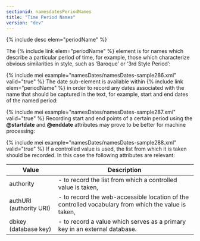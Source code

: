 ```yaml
---
sectionid: namesdatesPeriodNames
title: "Time Period Names"
version: "dev"
---
```




{% include desc elem="periodName" %}




The {% include link elem="periodName" %} element is for names which describe a particular
period of time, for example, those which characterize obvious similarities in style,
such as
‘Baroque’ or ‘3rd Style Period’:

{% include mei example="namesDates/namesDates-sample286.xml" valid="true" %}
The date sub-element is available within {% include link elem="periodName" %} in order to
record any dates associated with the name that should be captured in the text, for
example,
start and end dates of the named period:

{% include mei example="namesDates/namesDates-sample287.xml" valid="true" %}
Recording start and end points of a certain period using the **@startdate** and
**@enddate** attributes may prove to be better for machine processing:

{% include mei example="namesDates/namesDates-sample288.xml" valid="true" %}
If a controlled value is used, the list from which it is taken should be recorded.
In this
case the following attributes are relevant:

<table class="table table-striped">
   <thead>
      <tr>
         <th>Value</th>
         <th>Description</th>
      </tr>
   </thead>
   <tbody>
      <tr>
         <td><span class="att">authority</span></td>
         <td> - to record the list from which a controlled value is taken,</td>
      </tr>
      <tr>
         <td><span class="att">authURI</span> (authority URI)
         </td>
         <td> - to record the web-accessible location of the controlled vocabulary from which the
            value is taken,
         </td>
      </tr>
      <tr>
         <td><span class="att">dbkey</span> (database key)
         </td>
         <td> - to record a value which serves as a primary key in an external database.</td>
      </tr>
   </tbody>
</table>